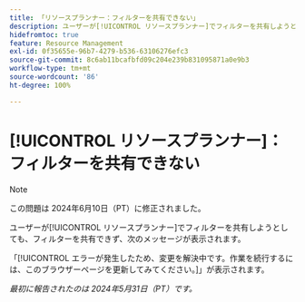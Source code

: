 ```yaml
---
title: 「リソースプランナー：フィルターを共有できない」
description: ユーザーが[!UICONTROL リソースプランナー]でフィルターを共有しようとしても、フィルターを共有できず、エラーメッセージが表示されます。
hidefromtoc: true
feature: Resource Management
exl-id: 0f35655e-96b7-4279-b536-63106276efc3
source-git-commit: 8c6ab11bcafbfd09c204e239b831095871a0e9b3
workflow-type: tm+mt
source-wordcount: '86'
ht-degree: 100%

---
```


# [!UICONTROL リソースプランナー]：フィルターを共有できない

>[!NOTE]
>
>この問題は 2024年6月10日（PT）に修正されました。

ユーザーが[!UICONTROL リソースプランナー]でフィルターを共有しようとしても、フィルターを共有できず、次のメッセージが表示されます。

「[!UICONTROL エラーが発生したため、変更を解決中です。作業を続行するには、このブラウザーページを更新してみてください。]」が表示されます。

_最初に報告されたのは 2024年5月31日（PT）です。_
